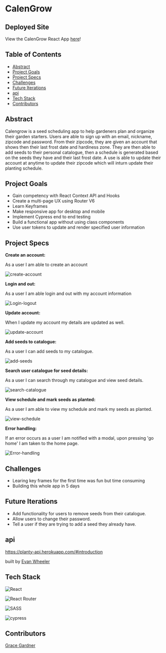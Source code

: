 # CalenGrow

## Deployed Site

View the CalenGrow React App [here](https://calengrow.herokuapp.com/)!

## Table of Contents   

- [Abstract](#abstract)
- [Project Goals](#project-goals)
- [Project Specs](#project-specs)
- [Challenges](#challenges)
- [Future Iterations](#future-iterations)
- [api](#api)
- [Tech Stack](#tech-stack)
- [Contributors](#contributors)

## Abstract

Calengrow is a seed scheduling app to help gardeners plan and organize their garden starters. Users are able to sign up with an email, nickname, zipcode and password. From their zipcode, they are given an account that shows then their last frost date and hardiness zone. They are then able to add seeds to their personal catalogue, then a schedule is generated based on the seeds they have and their last frost date. A use is able to update their account at anytime to update their zipcode which will inturn update their planting schedule. 


## Project Goals

- Gain competency with React Context API and Hooks
- Create a multi-page UX using Router V6
- Learn Keyframes
- Make responsive app for desktop and mobile
- Implement Cypress end to end testing
- Build a functional app without using class components
- Use user tokens to update and render specified user information


## Project Specs


**Create an account:**

As a user I am able to create an account

![create-account](https://user-images.githubusercontent.com/42048868/156950670-c1eab133-b9d0-4fa0-b27f-5f1b9d74fe34.gif)

**Login and out:**

As a user I am able login and out with my account information

![Login-logout](https://user-images.githubusercontent.com/42048868/156951233-1213b04a-f905-4079-a04b-25a8df814d38.gif)

**Update account:**

When I update my account my details are updated as well. 

![update-account](https://user-images.githubusercontent.com/42048868/156953796-3fda75a5-3ab9-497a-a66b-592314869383.gif)

**Add seeds to catalogue:**

As a user I can add seeds to my catalogue.

![add-seeds](https://user-images.githubusercontent.com/42048868/156954551-f52cd9aa-d69b-482f-96c8-9c9b1f8dbf6d.gif)

**Search user catalogue for seed details:**

As a user I can search through my catalogue and view seed details.

![search-catalogue](https://user-images.githubusercontent.com/42048868/156955424-448f33f6-3c5d-4ef5-9a7a-a92ece048eaa.gif)

**View schedule and mark seeds as planted:**

As a user I am able to view my schedule and mark my seeds as planted.

![view-schedule](https://user-images.githubusercontent.com/42048868/156958831-b2bdeca0-bd27-44dc-b5e8-2ef72ea3bb24.gif)

**Error handling:**

If an error occurs as a user I am notified with a modal, upon pressing 'go home' I am taken to the home page.

![Error-handling](https://user-images.githubusercontent.com/42048868/156950739-f4d14459-e5a8-4378-8312-24fe1014a09a.gif)


## Challenges

- Learing key frames for the first time was fun but time consuming
- Building this whole app in 5 days

## Future Iterations

- Add functionality for users to remove seeds from their catalogue.
- Allow users to change their password.
- Tell a user if they are trying to add a seed they already have.

## api
https://planty-api.herokuapp.com/#introduction

built by [Evan Wheeler](https://github.com/anon0mys)

## Tech Stack

![React](https://img.shields.io/badge/react-%2320232a.svg?style=for-the-badge&logo=react&logoColor=%2361DAFB)

![React Router](https://img.shields.io/badge/React_Router-CA4245?style=for-the-badge&logo=react-router&logoColor=white)

![SASS](https://img.shields.io/badge/SASS-hotpink.svg?style=for-the-badge&logo=SASS&logoColor=white)

![cypress](https://img.shields.io/badge/-cypress-%23E5E5E5?style=for-the-badge&logo=cypress&logoColor=058a5e)

## Contributors

[Grace Gardner](https://github.com/GraceGardner)

